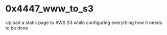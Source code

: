 # 0x4447_www_to_s3
Upload a static page to AWS S3 while configuring everything how it needs to be done
